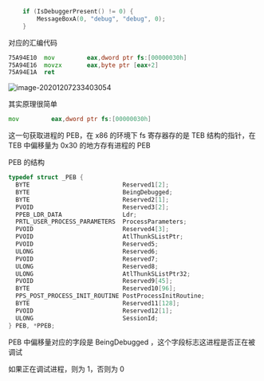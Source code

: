 ```c
	if (IsDebuggerPresent() != 0) {
		MessageBoxA(0, "debug", "debug", 0);
	}
```

对应的汇编代码

```asm
75A94E10  mov         eax,dword ptr fs:[00000030h]  
75A94E16  movzx       eax,byte ptr [eax+2]  
75A94E1A  ret 
```

![image-20201207233403054](https://gitee.com/scriptkiddies/images/raw/master/image-20201207233403054.png)

其实原理很简单

```asm
mov         eax,dword ptr fs:[00000030h] 
```

这一句获取进程的 PEB，在 x86 的环境下 fs 寄存器存的是 TEB 结构的指针，在 TEB 中偏移量为 0x30 的地方存有进程的 PEB

PEB 的结构

```c
typedef struct _PEB {
  BYTE                          Reserved1[2];
  BYTE                          BeingDebugged;
  BYTE                          Reserved2[1];
  PVOID                         Reserved3[2];
  PPEB_LDR_DATA                 Ldr;
  PRTL_USER_PROCESS_PARAMETERS  ProcessParameters;
  PVOID                         Reserved4[3];
  PVOID                         AtlThunkSListPtr;
  PVOID                         Reserved5;
  ULONG                         Reserved6;
  PVOID                         Reserved7;
  ULONG                         Reserved8;
  ULONG                         AtlThunkSListPtr32;
  PVOID                         Reserved9[45];
  BYTE                          Reserved10[96];
  PPS_POST_PROCESS_INIT_ROUTINE PostProcessInitRoutine;
  BYTE                          Reserved11[128];
  PVOID                         Reserved12[1];
  ULONG                         SessionId;
} PEB, *PPEB;
```

 PEB 中偏移量对应的字段是 BeingDebugged ，这个字段标志这进程是否正在被调试

如果正在调试进程，则为 1，否则为 0